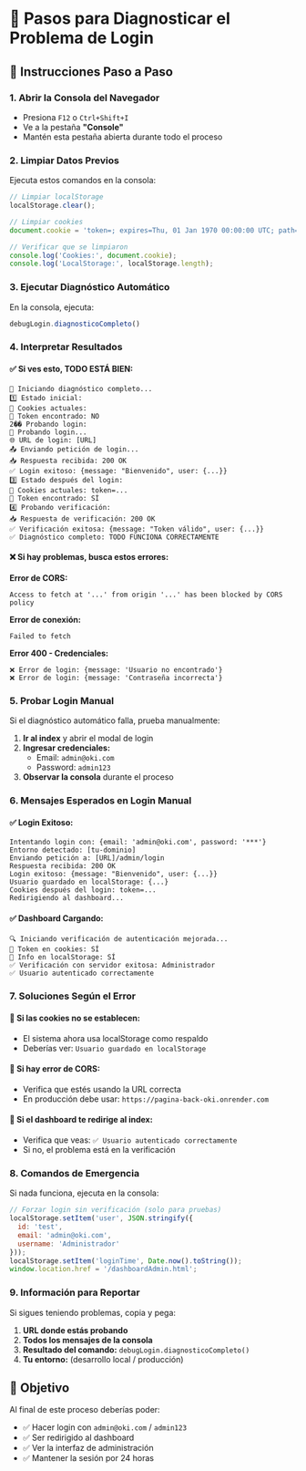 # 🔧 Pasos para Diagnosticar el Problema de Login

## 🚀 Instrucciones Paso a Paso

### 1. **Abrir la Consola del Navegador**
- Presiona `F12` o `Ctrl+Shift+I`
- Ve a la pestaña **"Console"**
- Mantén esta pestaña abierta durante todo el proceso

### 2. **Limpiar Datos Previos**
Ejecuta estos comandos en la consola:
```javascript
// Limpiar localStorage
localStorage.clear();

// Limpiar cookies
document.cookie = 'token=; expires=Thu, 01 Jan 1970 00:00:00 UTC; path=/;';

// Verificar que se limpiaron
console.log('Cookies:', document.cookie);
console.log('LocalStorage:', localStorage.length);
```

### 3. **Ejecutar Diagnóstico Automático**
En la consola, ejecuta:
```javascript
debugLogin.diagnosticoCompleto()
```

### 4. **Interpretar Resultados**

#### ✅ **Si ves esto, TODO ESTÁ BIEN:**
```
🚀 Iniciando diagnóstico completo...
1️⃣ Estado inicial:
🍪 Cookies actuales: 
🎫 Token encontrado: NO
2️�� Probando login:
🧪 Probando login...
🌐 URL de login: [URL]
📤 Enviando petición de login...
📥 Respuesta recibida: 200 OK
✅ Login exitoso: {message: "Bienvenido", user: {...}}
3️⃣ Estado después del login:
🍪 Cookies actuales: token=...
🎫 Token encontrado: SÍ
4️⃣ Probando verificación:
📥 Respuesta de verificación: 200 OK
✅ Verificación exitosa: {message: "Token válido", user: {...}}
✅ Diagnóstico completo: TODO FUNCIONA CORRECTAMENTE
```

#### ❌ **Si hay problemas, busca estos errores:**

**Error de CORS:**
```
Access to fetch at '...' from origin '...' has been blocked by CORS policy
```

**Error de conexión:**
```
Failed to fetch
```

**Error 400 - Credenciales:**
```
❌ Error de login: {message: 'Usuario no encontrado'}
❌ Error de login: {message: 'Contraseña incorrecta'}
```

### 5. **Probar Login Manual**
Si el diagnóstico automático falla, prueba manualmente:

1. **Ir al index** y abrir el modal de login
2. **Ingresar credenciales:**
   - Email: `admin@oki.com`
   - Password: `admin123`
3. **Observar la consola** durante el proceso

### 6. **Mensajes Esperados en Login Manual**

#### ✅ **Login Exitoso:**
```
Intentando login con: {email: 'admin@oki.com', password: '***'}
Entorno detectado: [tu-dominio]
Enviando petición a: [URL]/admin/login
Respuesta recibida: 200 OK
Login exitoso: {message: "Bienvenido", user: {...}}
Usuario guardado en localStorage: {...}
Cookies después del login: token=...
Redirigiendo al dashboard...
```

#### ✅ **Dashboard Cargando:**
```
🔍 Iniciando verificación de autenticación mejorada...
🍪 Token en cookies: SÍ
💾 Info en localStorage: SÍ
✅ Verificación con servidor exitosa: Administrador
✅ Usuario autenticado correctamente
```

### 7. **Soluciones Según el Error**

#### 🔧 **Si las cookies no se establecen:**
- El sistema ahora usa localStorage como respaldo
- Deberías ver: `Usuario guardado en localStorage`

#### 🔧 **Si hay error de CORS:**
- Verifica que estés usando la URL correcta
- En producción debe usar: `https://pagina-back-oki.onrender.com`

#### 🔧 **Si el dashboard te redirige al index:**
- Verifica que veas: `✅ Usuario autenticado correctamente`
- Si no, el problema está en la verificación

### 8. **Comandos de Emergencia**

Si nada funciona, ejecuta en la consola:

```javascript
// Forzar login sin verificación (solo para pruebas)
localStorage.setItem('user', JSON.stringify({
  id: 'test',
  email: 'admin@oki.com', 
  username: 'Administrador'
}));
localStorage.setItem('loginTime', Date.now().toString());
window.location.href = '/dashboardAdmin.html';
```

### 9. **Información para Reportar**

Si sigues teniendo problemas, copia y pega:

1. **URL donde estás probando**
2. **Todos los mensajes de la consola**
3. **Resultado del comando:** `debugLogin.diagnosticoCompleto()`
4. **Tu entorno:** (desarrollo local / producción)

## 🎯 Objetivo

Al final de este proceso deberías poder:
- ✅ Hacer login con `admin@oki.com` / `admin123`
- ✅ Ser redirigido al dashboard
- ✅ Ver la interfaz de administración
- ✅ Mantener la sesión por 24 horas